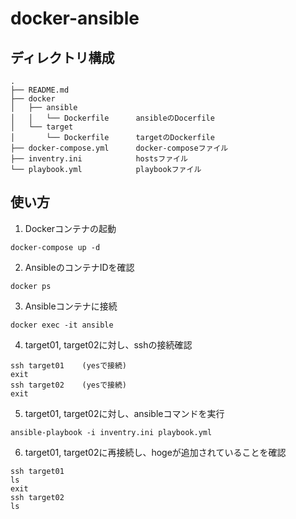 # docker-ansible

## ディレクトリ構成
```
.
├── README.md
├── docker
│   ├── ansible
│   │   └── Dockerfile      ansibleのDocerfile
│   └── target
│       └── Dockerfile      targetのDockerfile
├── docker-compose.yml      docker-composeファイル
├── inventry.ini            hostsファイル
└── playbook.yml            playbookファイル
```

## 使い方
1. Dockerコンテナの起動
```
docker-compose up -d
```
2. AnsibleのコンテナIDを確認
```
docker ps
```
3. Ansibleコンテナに接続
```
docker exec -it ansible
```
4. target01, target02に対し、sshの接続確認
```
ssh target01    (yesで接続)
exit
ssh target02    (yesで接続)
exit
```
5. target01, target02に対し、ansibleコマンドを実行
```
ansible-playbook -i inventry.ini playbook.yml
```
6. target01, target02に再接続し、hogeが追加されていることを確認
```
ssh target01
ls
exit
ssh target02
ls
```
